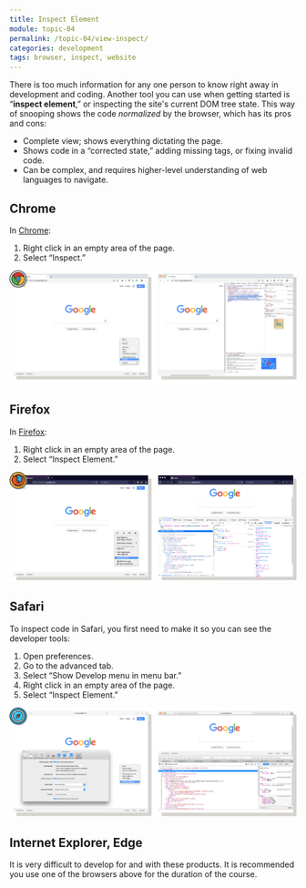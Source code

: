 ```yaml
---
title: Inspect Element
module: topic-04
permalink: /topic-04/view-inspect/
categories: development
tags: browser, inspect, website
---
```


<div class="divider-heading"></div>

There is too much information for any one person to know right away in development and coding. Another tool you can use when getting started is “**inspect element**,” or inspecting the site's current DOM tree state. This way of snooping shows the code _normalized_ by the browser, which has its pros and cons:

<ul class="pros-and-cons">
  <li class="icon-pro">Complete view; shows everything dictating the page.</li>
  <li class="icon-pro">Shows code in a “corrected state,” adding missing tags, or fixing invalid code.</li>
  <li class="icon-con">Can be complex, and requires higher-level understanding of web languages to navigate.</li>
</ul>


## Chrome
In <a href="https://www.google.com/chrome/" target="_blank">Chrome</a>:
1. Right click in an empty area of the page.
2. Select “Inspect.”

<img src="../img/chrome-inspect.png" alt="using the inspect code feature in Chrome" title="Inspect Element in Chrome" />


<div class="divider-pg"></div>


## Firefox
In <a href="https://www.mozilla.org/en-US/firefox/new/" target="_blank">Firefox</a>:
1. Right click in an empty area of the page.
2. Select “Inspect Element.”

<img src="../img/firefox-inspect.png" alt="using the inspect code feature in Firefox" title="Inspect Element in Firefox" />


<div class="divider-pg"></div>


## Safari
To inspect code in Safari, you first need to make it so you can see the developer tools:
1. Open preferences.
2. Go to the advanced tab.
3. Select “Show Develop menu in menu bar.”
4. Right click in an empty area of the page.
5. Select “Inspect Element.”

<img src="../img/safari-inspect.png" alt="using the inspect code feature in Safari" title="Inspect Element in Safari" />


<div class="divider-pg"></div>


## Internet Explorer, Edge

It is very difficult to develop for and with these products. It is recommended you use one of the browsers above for the duration of the course.
